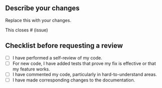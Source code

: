 ## Describe your changes

Replace this with your changes.

This closes # (issue)

## Checklist before requesting a review

- [ ] I have performed a self-review of my code.
- [ ] For new code, I have added tests that prove my fix is effective or that my feature works.
- [ ] I have commented my code, particularly in hard-to-understand areas.
- [ ] I have made corresponding changes to the documentation.
